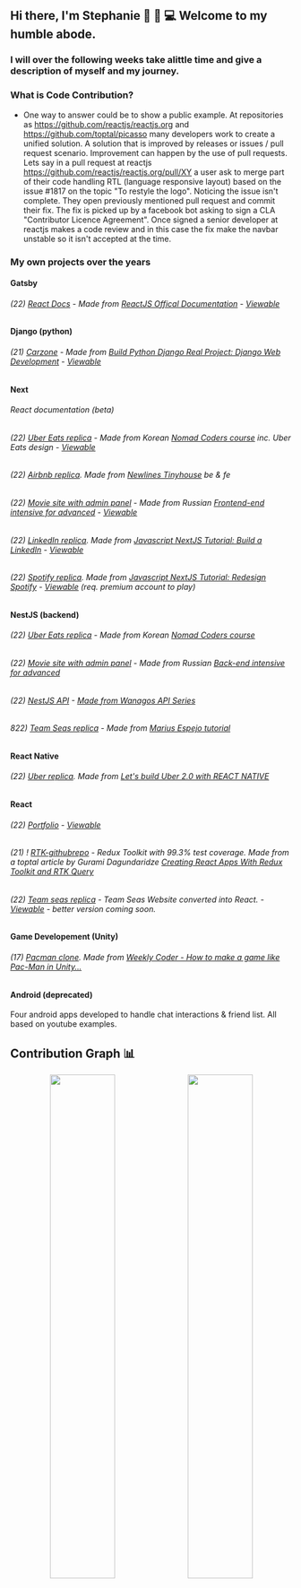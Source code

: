 ## Hi there,  I'm Stephanie 👋 👩 💻 Welcome to my humble abode. 
### I will over the following weeks take alittle time and give a description of myself and my journey.

### What is Code Contribution? 
- One way to answer could be to show a public example. At repositories as <https://github.com/reactjs/reactjs.org> and <https://github.com/toptal/picasso> many developers work to create a unified solution. A solution that is improved by releases or issues / pull request scenario. Improvement can happen by the use of pull requests. Lets say in a pull request at reactjs https://github.com/reactjs/reactjs.org/pull/XY a user ask to merge part of their code handling RTL (language responsive layout) based on the issue #1817 on the topic "To restyle the logo". Noticing the issue isn't complete. They open previously mentioned pull request and commit their fix. The fix is picked up by a facebook bot asking to sign a CLA "Contributor Licence Agreement". Once signed a senior developer at reactjs makes a code review and in this case the fix make the navbar unstable so it isn't accepted at the time.

### My own projects over the years

#### Gatsby
###### (22) [React Docs](https://github.com/stephyswe/gatsby-learn-reactjs) - Made from [ReactJS Offical Documentation](https://github.com/reactjs/reactjs.org) - [Viewable](https://gatsbylearnreactjsmain.gatsbyjs.io/)

#### Django (python)
###### (21) [Carzone](https://github.com/stephyswe/carzone) - Made from [Build Python Django Real Project: Django Web Development](https://www.udemy.com/course/python-django-real-project-for-freshers-freelancers) - [Viewable](https://glacial-retreat-43749.herokuapp.com/)

#### Next 
###### React documentation (beta)
###### (22) [Uber Eats replica](https://github.com/stephyswe/nuber-fe-next) - Made from Korean [Nomad Coders course](https://nomadcoders.co/nuber-eats) inc. Uber Eats design - [Viewable](https://nuber-fe-next.vercel.app/)
###### (22) [Airbnb replica](https://github.com/stephyswe/airbnb-clone).  Made from [Newlines Tinyhouse](https://www.newline.co/tinyhouse) be & fe
###### (22) [Movie site with admin panel](https://github.com/stephyswe/next-movie-app) - Made from Russian [Frontend-end intensive for advanced](https://htmllessons.ru/int/show/5) - [Viewable](http://next-movie-app-mu.vercel.app/)
###### (22) [LinkedIn replica](https://github.com/stephyswe/next-linkedin-clone). Made from [Javascript NextJS Tutorial: Build a LinkedIn](https://www.youtube.com/watch?v=JGhuAJKGRN0) - [Viewable](https://next-linkedin-clone-chi.vercel.app/)
###### (22) [Spotify replica](https://github.com/stephyswe/next-spotify-clone). Made from [Javascript NextJS Tutorial: Redesign Spotify](https://www.youtube.com/watch?v=5qwpAn8bqCg) - [Viewable](https://next-spotify-clone-mocha.vercel.app/) (req. premium account to play)

#### NestJS (backend)
###### (22) [Uber Eats replica](https://github.com/stephyswe/nuber-fe-next) - Made from Korean [Nomad Coders course](https://nomadcoders.co/nuber-eats)
###### (22) [Movie site with admin panel](https://github.com/stephyswe/nestjs-movie-app-be) - Made from Russian [Back-end intensive for advanced](https://htmllessons.ru/int/show/4)
###### (22) [NestJS API](https://github.com/stephyswe/nestjs-indiegames) - [Made from Wanagos API Series](https://wanago.io/courses/api-with-nestjs/)
###### 822) [Team Seas replica](https://github.com/stephyswe/team-seas-nestjs) - Made from [Marius Espejo tutorial](https://www.youtube.com/watch?v=lddaR8Y-gko)

#### React Native
###### (22) [Uber replica](https://github.com/stephyswe/rn-uber-clone). Made from [Let's build Uber 2.0 with REACT NATIVE](https://www.youtube.com/watch?v=bvn_HYpix6s) 

#### React
###### (22) [Portfolio](https://github.com/stephyswe/react-portfolio) - [Viewable](https://react-portfolio-cyan.vercel.app/)
###### (21) ! [RTK-githubrepo](https://github.com/stephyswe/rtk-gihubrepo) - Redux Toolkit with 99.3% test coverage. Made from a toptal article by Gurami Dagundaridze [Creating React Apps With Redux Toolkit and RTK Query](https://www.toptal.com/react/redux-toolkit-and-rtk-query)
###### (22) [Team seas replica](https://github.com/stephyswe/team-seas-fe) - Team Seas Website converted into React. -  [Viewable](http://team-seas-fe.vercel.app/) - better version coming soon.

#### Game Developement (Unity)
###### (17) [Pacman clone](https://github.com/stephyswe/pacman). Made from [Weekly Coder - How to make a game like Pac-Man in Unity...](https://www.youtube.com/watch?v=tjxKxZsofdk&list=PLiRrp7UEG13a4DmYuNWHSoqLqNukEm9ua)

#### Android (deprecated)
Four android apps developed to handle chat interactions & friend list. All based on youtube examples.

## Contribution Graph 📊
<p align="center">
  <img width="48%" src="https://github-readme-stats.vercel.app/api?username=stephyswe&show_icons=true&theme=tokyonight" />
  <img width="48%" src="https://github-readme-streak-stats.herokuapp.com/?user=stephyswe&theme=tokyonight" />
</p>

